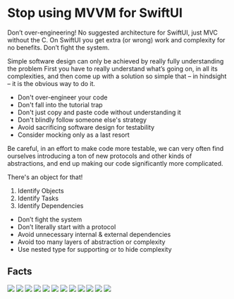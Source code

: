 # Stop using MVVM for SwiftUI

Don’t over-engineering! No suggested architecture for SwiftUI, just MVC without the C. On SwiftUI you get extra (or wrong) work and complexity for no benefits. Don’t fight the system.

Simple software design can only be achieved by really fully understanding the problem First you have to really understand what’s going on, in all its complexities, and then come up with a solution so simple that – in hindsight – it is the obvious way to do it.

- Don't over-engineer your code
- Don't fall into the tutorial trap
- Don't just copy and paste code without understanding it
- Don't blindly follow someone else's strategy
- Avoid sacrificing software design for testability
- Consider mocking only as a last resort

Be careful, in an effort to make code more testable, we can very often find ourselves introducing a ton of new protocols and other kinds of abstractions, and end up making our code significantly more complicated.

There's an object for that!

1. Identify Objects
2. Identify Tasks
3. Identify Dependencies

- Don’t fight the system
- Don’t literally start with a protocol
- Avoid unnecessary internal & external dependencies
- Avoid too many layers of abstraction or complexity
- Use nested type for supporting or to hide complexity

## Facts

![](https://raw.githubusercontent.com/garranhado/SwiftUIvsMVVM/main/46E62DED-A5FA-42C9-B681-86C92B14383D.jpeg)
![](https://raw.githubusercontent.com/garranhado/SwiftUIvsMVVM/main/DA6D8902-D9FB-40EA-81EC-308B2F5226F9.jpeg)
![](https://raw.githubusercontent.com/garranhado/SwiftUIvsMVVM/main/62B6214C-42A1-4297-9B2C-67CD06DC762A.jpeg)
![](https://raw.githubusercontent.com/garranhado/SwiftUIvsMVVM/main/F1E69B77-F598-45B6-B173-1C6CAC2F057B.jpeg)
![](https://raw.githubusercontent.com/garranhado/SwiftUIvsMVVM/main/478BE8D7-BF00-4530-B6F1-ED37A3DEE96B.jpeg)
![](https://raw.githubusercontent.com/garranhado/SwiftUIvsMVVM/main/05B6D63E-2165-4B17-AA8E-CACDC7E37724.jpeg)
![](https://raw.githubusercontent.com/garranhado/SwiftUIvsMVVM/main/B5F71DDC-772C-46A1-BA93-E1E1D93EE133.jpeg)
![](https://raw.githubusercontent.com/garranhado/SwiftUIvsMVVM/main/EC0F6A0F-BD58-41BF-BB34-64F9A9C9813A.jpeg)
![](https://raw.githubusercontent.com/garranhado/SwiftUIvsMVVM/main/61D01C59-00F5-4A7E-A594-4B44EE9FA1BA.jpeg)
![](https://raw.githubusercontent.com/garranhado/SwiftUIvsMVVM/main/F8F432E6-D94E-4CCF-8756-9E2D867650BA.jpeg)
![](https://raw.githubusercontent.com/garranhado/SwiftUIvsMVVM/main/C2A5B058-EDC6-4158-9678-E640C6D9878D.jpeg)
![](https://raw.githubusercontent.com/garranhado/SwiftUIvsMVVM/main/9610EEFC-E457-4724-821C-D4CB660A1AD1.jpeg)
